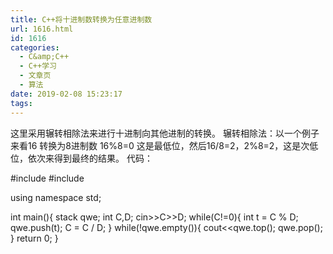 ```yaml
---
title: C++将十进制数转换为任意进制数
url: 1616.html
id: 1616
categories:
  - C&amp;C++
  - C++学习
  - 文章页
  - 算法
date: 2019-02-08 15:23:17
tags:
---
```


这里采用辗转相除法来进行十进制向其他进制的转换。 辗转相除法：以一个例子来看16 转换为8进制数 16%8=0 这是最低位，然后16/8=2，2%8=2，这是次低位，依次来得到最终的结果。 代码：

#include<iostream>
#include<stack>

using namespace std;


int main(){
    stack<int> qwe;
    int C,D;
    cin>>C>>D;
    while(C!=0){
       int t = C % D;
       qwe.push(t);
       C = C / D;
    }
    while(!qwe.empty()){
        cout<<qwe.top();
        qwe.pop();
    }
    return 0;
}